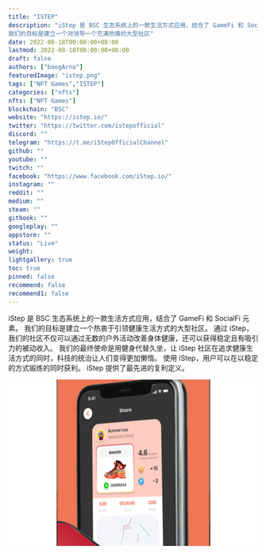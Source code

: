 ```yaml
---
title: "ISTEP"
description: "iStep 是 BSC 生态系统上的一款生活方式应用，结合了 GameFi 和 SocialFi 元素。
我们的目标是建立一个对领导一个充满热情的大型社区"
date: 2022-08-18T00:00:00+08:00
lastmod: 2022-08-18T00:00:00+08:00
draft: false
authors: ["boogArno"]
featuredImage: "istep.png"
tags: ["NFT Games","ISTEP"]
categories: ["nfts"]
nfts: ["NFT Games"]
blockchain: "BSC"
website: "https://istep.io/"
twitter: "https://twitter.com/istepofficial"
discord: ""
telegram: "https://t.me/iStepOfficialChannel"
github: ""
youtube: ""
twitch: ""
facebook: "https://www.facebook.com/iStep.io/"
instagram: ""
reddit: ""
medium: ""
steam: ""
gitbook: ""
googleplay: ""
appstore: ""
status: "Live"
weight: 
lightgallery: true
toc: true
pinned: false
recommend: false
recommend1: false
---
```

iStep 是 BSC 生态系统上的一款生活方式应用，结合了 GameFi 和 SocialFi 元素。
我们的目标是建立一个热衷于引领健康生活方式的大型社区。
通过 iStep，我们的社区不仅可以通过无数的户外活动改善身体健康，还可以获得稳定且有吸引力的被动收入。
我们的最终使命是用健身代替久坐，让 iStep 社区在追求健康生活方式的同时，科技的统治让人们变得更加懒惰。
使用 iStep，用户可以在以稳定的方式锻炼的同时获利。 iStep 提供了最先进的复利定义。

![istep-dapp-games-bsc-image2_fc491688b2f17103cc0b9250782e6ad8](istep-dapp-games-bsc-image2_fc491688b2f17103cc0b9250782e6ad8.png)